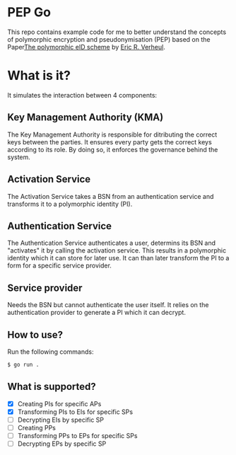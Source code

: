 # PEP Go

This repo contains example code for me to better understand the concepts of polymorphic encryption and pseudonymisation (PEP) based on the Paper[The polymorphic eID scheme](https://www.cs.ru.nl/E.Verheul/papers/eID2.0/eID%20PEP%201.29.pdf) by [Eric R. Verheul](https://www.cs.ru.nl/E.Verheul/).

# What is it?
It simulates the interaction between 4 components:

## Key Management Authority (KMA)
The Key Management Authority is responsible for ditributing the correct keys between the parties. It ensures every party gets the correct keys according to its role. By doing so, it enforces the governance behind the system.

## Activation Service
The Activation Service takes a BSN from an authentication service and transforms it to a polymorphic identity (PI).

## Authentication Service
The Authentication Service authenticates a user, determins its BSN and "activates" it by calling the activation service. This results in a polymorphic identity which it can store for later use.
It can than later transform the PI to a form for a specific service provider.

## Service provider
Needs the BSN but cannot authenticate the user itself. It relies on the authentication provider to generate a PI which it can decrypt.

## How to use?

Run the following commands:

```sh
$ go run .
```

## What is supported?
- [x] Creating PIs for specific APs
- [x] Transforming PIs to EIs for specific SPs
- [ ] Decrypting EIs by specific SP
- [ ] Creating PPs
- [ ] Transforming PPs to EPs for specific SPs
- [ ] Decrypting EPs by specific SP

